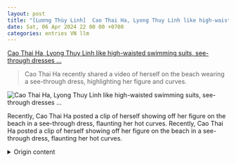 ```yaml
---
layout: post
title: "[Lương Thùy Linh]  Cao Thai Ha, Lyong Thuy Linh like high-waisted swimming suits, see-through dresses ..."
date: Sat, 06 Apr 2024 22 00 00 +0700
categories: entries VN llm
---
```

[ Cao Thai Ha, Lyong Thuy Linh like high-waisted swimming suits, see-through dresses ...](https://www.24h.com.vn/thoi-trang/cao-thai-ha-luong-thuy-linh-chuong-do-boi-xe-cao-vay-hu-ao-ton-than-hinh-1m7-1m8-c78a1556663.html)

> Cao Thai Ha recently shared a video of herself on the beach wearing a see-through dress, highlighting her figure and curves.

![ Cao Thai Ha, Lyong Thuy Linh like high-waisted swimming suits, see-through dresses ...](https://icdn.24h.com.vn/upload/2-2024/images/2024-04-03/1712129503-138-thumbnail-width740height495_anh_cat_3_2-auto-crop-watermark.jpg)

 Recently, Cao Thai Ha posted a clip of herself showing off her figure on the beach in a see-through dress, flaunting her hot curves.
Recently, Cao Thai Ha posted a clip of herself showing off her figure on the beach in a see-through dress, flaunting her hot curves.

<details>
  <summary>Origin content</summary>
  ---
layout: post
title: " [Lương Thùy Linh] Cao Thái Hà, Lương Thùy Linh chuộng đồ bơi xẻ cao, váy “hư ảo ..."
date: Sat, 06 Apr 2024 22:00:00 +0700
categories: entries VN
---
[Cao Thái Hà, Lương Thùy Linh chuộng đồ bơi xẻ cao, váy “hư ảo ...](https://www.24h.com.vn/thoi-trang/cao-thai-ha-luong-thuy-linh-chuong-do-boi-xe-cao-vay-hu-ao-ton-than-hinh-1m7-1m8-c78a1556663.html)

![Cao Thái Hà, Lương Thùy Linh chuộng đồ bơi xẻ cao, váy “hư ảo ...](https://icdn.24h.com.vn/upload/2-2024/images/2024-04-03/1712129503-138-thumbnail-width740height495_anh_cat_3_2-auto-crop-watermark.jpg)

Mới đây, Cao Thái Hà đăng tải đoạn clip khoe dáng trên biển với váy áo xuyên thấu, khoe khéo đường cong nóng bỏng. Advertisement.

Mới đây, Cao Thái Hà đăng tải đoạn clip khoe dáng trên biển với váy áo xuyên thấu, khoe khéo đường cong nóng bỏng.


</details>
